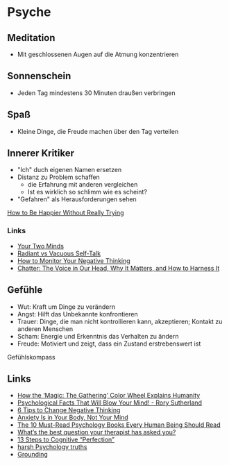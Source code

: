 # Psyche

## Meditation

- Mit geschlossenen Augen auf die Atmung konzentrieren

## Sonnenschein

- Jeden Tag mindestens 30 Minuten draußen verbringen

## Spaß

- Kleine Dinge, die Freude machen über den Tag verteilen

## Innerer Kritiker

- "Ich" duch eigenen Namen ersetzen
- Distanz zu Problem schaffen
    + die Erfahrung mit anderen vergleichen
    + Ist es wirklich so schlimm wie es scheint?
- "Gefahren" als Herausforderungen sehen

[How to Be Happier Without Really Trying](https://www.bakadesuyo.com/2021/03/happier-without-really-trying/)

### Links

- [Your Two Minds](https://markmanson.net/your-two-minds)
- [Radiant vs Vacuous Self-Talk](https://www.youtube.com/watch?v=d8UlBlPtAE0)
- [How to Monitor Your Negative Thinking](https://www.theemotionmachine.com/rubber-band-technique-how-to-monitor-your-negative-thinking/)
- [Chatter: The Voice in Our Head, Why It Matters, and How to Harness It](https://www.goodreads.com/book/show/53330118-chatter)

## Gefühle

- Wut: Kraft um Dinge zu verändern
- Angst: Hilft das Unbekannte konfrontieren
- Trauer: Dinge, die man nicht kontrollieren kann, akzeptieren; Kontakt zu anderen Menschen
- Scham: Energie und Erkenntnis das Verhalten zu ändern
- Freude: Motiviert und zeigt, dass ein Zustand erstrebenswert ist

Gefühlskompass

## Links

- [How the ‘Magic: The Gathering’ Color Wheel Explains Humanity](https://humanparts.medium.com/the-mtg-color-wheel-c9700a7cf36d)
- [Psychological Facts That Will Blow Your Mind! - Rory Sutherland](https://www.youtube.com/watch?v=fuoDzMmoN2o)
- [6 Tips to Change Negative Thinking](https://www.verywellmind.com/how-to-change-negative-thinking-3024843)
- [Anxiety Is in Your Body, Not Your Mind](https://elemental.medium.com/anxiety-is-in-your-body-not-your-mind-93031abd14eb)
- [The 10 Must-Read Psychology Books Every Human Being Should Read](https://durmonski.com/reading-lists/must-read-psychology-books/)
- [What’s the best question your therapist has asked you?](https://www.reddit.com/r/AskWomen/comments/oqrm57/whats_the_best_question_your_therapist_has_asked/)
- [13 Steps to Cognitive “Perfection”](https://medium.com/future-literacy/13-steps-to-cognitive-perfection-86e316569c3f)
- [harsh Psychology truths](https://twitter.com/thebrometheus/status/1357419737278386179)
- [Grounding](http://hintjens.com/blog:81#toc12)
